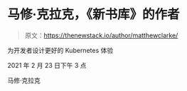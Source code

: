 # 马修·克拉克，《新书库》的作者

> 原文：<https://thenewstack.io/author/matthewclarke/>

为开发者设计更好的 Kubernetes 体验

2021 年 2 月 23 日下午 3 点

马修·克拉克